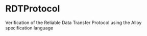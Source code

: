 # RDTProtocol
Verification of the Reliable Data Transfer Protocol using the Alloy specification language
